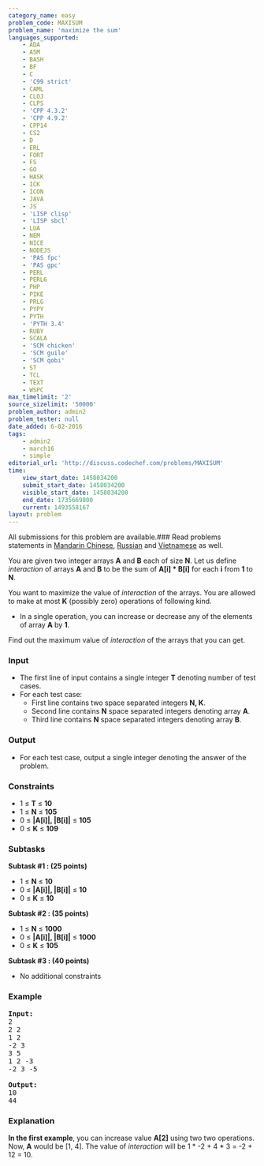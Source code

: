 ```yaml
---
category_name: easy
problem_code: MAXISUM
problem_name: 'maximize the sum'
languages_supported:
    - ADA
    - ASM
    - BASH
    - BF
    - C
    - 'C99 strict'
    - CAML
    - CLOJ
    - CLPS
    - 'CPP 4.3.2'
    - 'CPP 4.9.2'
    - CPP14
    - CS2
    - D
    - ERL
    - FORT
    - FS
    - GO
    - HASK
    - ICK
    - ICON
    - JAVA
    - JS
    - 'LISP clisp'
    - 'LISP sbcl'
    - LUA
    - NEM
    - NICE
    - NODEJS
    - 'PAS fpc'
    - 'PAS gpc'
    - PERL
    - PERL6
    - PHP
    - PIKE
    - PRLG
    - PYPY
    - PYTH
    - 'PYTH 3.4'
    - RUBY
    - SCALA
    - 'SCM chicken'
    - 'SCM guile'
    - 'SCM qobi'
    - ST
    - TCL
    - TEXT
    - WSPC
max_timelimit: '2'
source_sizelimit: '50000'
problem_author: admin2
problem_tester: null
date_added: 6-02-2016
tags:
    - admin2
    - march16
    - simple
editorial_url: 'http://discuss.codechef.com/problems/MAXISUM'
time:
    view_start_date: 1458034200
    submit_start_date: 1458034200
    visible_start_date: 1458034200
    end_date: 1735669800
    current: 1493558167
layout: problem
---
```

All submissions for this problem are available.###  Read problems statements in [Mandarin Chinese](http://www.codechef.com/download/translated/MARCH16/mandarin/MAXISUM.pdf), [Russian](http://www.codechef.com/download/translated/MARCH16/russian/MAXISUM.pdf) and [Vietnamese](http://www.codechef.com/download/translated/MARCH16/vietnamese/MAXISUM.pdf) as well.

You are given two integer arrays **A** and **B** each of size **N**. Let us define *interaction* of arrays **A** and **B** to be the sum of **A\[i\] \* B\[i\]** for each **i** from **1** to **N**.

You want to maximize the value of *interaction* of the arrays. You are allowed to make at most **K** (possibly zero) operations of following kind.

- In a single operation, you can increase or decrease any of the elements of array **A** by **1**.

Find out the maximum value of *interaction* of the arrays that you can get.

### Input

- The first line of input contains a single integer **T** denoting number of test cases.
- For each test case: 
    - First line contains two space separated integers **N, K**.
    - Second line contains **N** space separated integers denoting array **A**.
    - Third line contains **N** space separated integers denoting array **B**.

### Output

- For each test case, output a single integer denoting the answer of the problem.

### Constraints

- 1 ≤ **T** ≤ **10**
- 1 ≤ **N** ≤ **105**
- 0 ≤ **|A\[i\]|, |B\[i\]|** ≤ **105**
- 0 ≤ **K** ≤ **109**

### Subtasks

**Subtask #1 : (25 points)**

- 1 ≤ **N** ≤ **10**
- 0 ≤ **|A\[i\]|, |B\[i\]|** ≤ **10**
- 0 ≤ **K** ≤ **10**

**Subtask #2 : (35 points)**

- 1 ≤ **N** ≤ **1000**
- 0 ≤ **|A\[i\]|, |B\[i\]|** ≤ **1000**
- 0 ≤ **K** ≤ **105**

**Subtask #3 : (40 points)**

- No additional constraints

### Example

<pre><b>Input:</b>
2
2 2
1 2
-2 3
3 5
1 2 -3
-2 3 -5

<b>Output:</b>
10
44
</pre>
### Explanation

**In the first example**,
you can increase value **A\[2\]** using two two operations. Now, **A** would be \[1, 4\]. The value of *interaction* will be 1 \* -2 + 4 \* 3 = -2 + 12 = 10.
